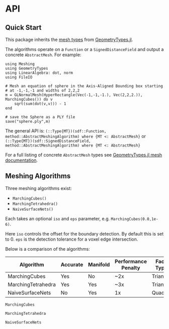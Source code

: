 # API

## Quick Start

This package inherits the [mesh types](http://juliageometry.github.io/GeometryTypes.jl/latest/types.html#Meshes-1)
from [GeometryTypes.jl](https://github.com/JuliaGeometry/GeometryTypes.jl).

The algorithms operate on a `Function` or a `SignedDistanceField` and output a concrete `AbstractMesh`. For example:

```
using Meshing
using GeometryTypes
using LinearAlgebra: dot, norm
using FileIO

# Mesh an equation of sphere in the Axis-Aligned Bounding box starting
# at -1,-1,-1 and widths of 2,2,2
m = GLNormalMesh(HyperRectangle(Vec(-1,-1,-1.), Vec(2,2,2.)), MarchingCubes()) do v
    sqrt(sum(dot(v,v))) - 1
end

# save the Sphere as a PLY file
save("sphere.ply",m)
```

The general API is: ```(::Type{MT})(sdf::Function, method::AbstractMeshingAlgorithm) where {MT <: AbstractMesh}``` or ```(::Type{MT})(sdf::SignedDistanceField, method::AbstractMeshingAlgorithm) where {MT <: AbstractMesh}```


For a full listing of concrete `AbstractMesh` types see [GeometryTypes.jl mesh documentation](http://juliageometry.github.io/GeometryTypes.jl/latest/types.html#Meshes-1).

## Meshing Algorithms

Three meshing algorithms exist:
* `MarchingCubes()`
* `MarchingTetrahedra()`
* `NaiveSurfaceNets()`

Each takes an optional `iso` and `eps` parameter, e.g. `MarchingCubes(0.0,1e-6)`.

Here `iso` controls the offset for the boundary detection. By default this is set to 0. `eps` is the detection tolerance for a voxel edge intersection.

Below is a comparison of the algorithms:

| Algorithm          | Accurate | Manifold | Performance Penalty | Face Type |
|--------------------|----------|----------|---------------------|-----------|
| MarchingCubes      | Yes      | No       | ~2x                 | Triangle  |
| MarchingTetrahedra | Yes      | Yes      | ~3x                 | Triangle  |
| NaiveSurfaceNets   | No       | Yes      | 1x                  | Quad      |

```@docs
MarchingCubes
```

```@docs
MarchingTetrahedra
```

```@docs
NaiveSurfaceNets
```